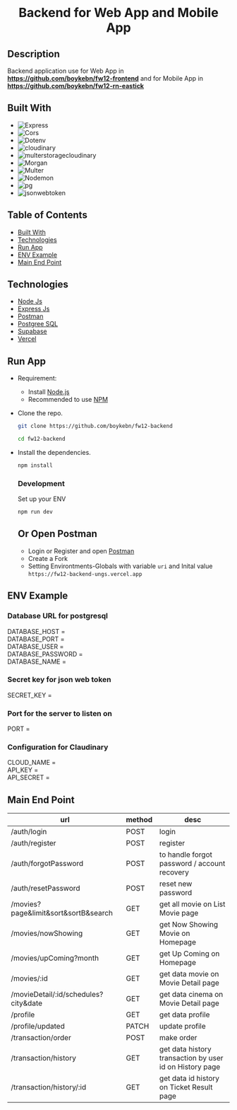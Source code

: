 <div align="center">
  <br>
  <h1><strong>Backend for Web App and Mobile App</strong></h1
  <br>
</div>


##  Description
Backend application use for Web App in **https://github.com/boykebn/fw12-frontend** and for Mobile App in **https://github.com/boykebn/fw12-rn-eastick**

## Built With
- ![Express](https://img.shields.io/badge/Express-v4.18.2-pink?style=flat)
- ![Cors](https://img.shields.io/badge/cors-v2.8.5-green?style=flat)
- ![Dotenv](https://img.shields.io/badge/dotenv-v16.0.3-orange?style=flat)
- ![cloudinary](https://img.shields.io/badge/cloudinary-v1.33-navy?style=flat)
- ![multerstoragecloudinary](https://img.shields.io/badge/multer_storage_cloudinary-v0.30.2-blue?style=flat)
- ![Morgan](https://img.shields.io/badge/morgan-v1.10.0-cyan?style=flat)
- ![Multer](https://img.shields.io/badge/multer-v8.4.5-ray?style=flat)
- ![Nodemon](https://img.shields.io/badge/nodemon-v2.0.20-white?style=flat)
- ![pg](https://img.shields.io/badge/pg-v8.8.0-pink?style=flat)
- ![jsonwebtoken](https://img.shields.io/badge/jsonwebtoken-v8.5.1-blue?style=flat)


## Table of Contents
- [Built With](#built-with)
- [Technologies](#technologies)
- [Run App](#run-app)
- [ENV Example](#env-example)
- [Main End Point](#main-end-point)


## Technologies
- [Node Js](https://nodejs.org/en/)
- [Express Js](https://expressjs.com/)
- [Postman](https://www.postman.com/)
- [Postgree SQL](https://www.postgresql.org/)
- [Supabase](https://supabase.com/)
- [Vercel](https://www.vercel.com/)


## Run App
-   Requirement:

    -   Install [Node.js](https://nodejs.org)
    -   Recommended to use [NPM](https://www.npmjs.com/)

-   Clone the repo.

    ```bash
    git clone https://github.com/boykebn/fw12-backend
    ```

    ```bash
    cd fw12-backend
    ```

-   Install the dependencies.

    ```bash
    npm install
    ```

    ### Development
    Set up your ENV
    
     ```bash
    npm run dev
    ```
    
    ## Or Open Postman
    - Login or Register and open [Postman](https://www.postman.com/crimson-meteor-607305/workspace/eastick/overview)
    - Create a Fork
    - Setting Environtments-Globals with variable  ```uri``` and Inital value ```https://fw12-backend-ungs.vercel.app```
   
   

## ENV Example
### Database URL for postgresql
DATABASE_HOST = <br>
DATABASE_PORT = <br>
DATABASE_USER = <br>
DATABASE_PASSWORD = <br>
DATABASE_NAME = <br>

### Secret key for json web token
SECRET_KEY =

### Port for the server to listen on
PORT =

### Configuration for Claudinary
CLOUD_NAME = <br>
API_KEY = <br>
API_SECRET = <br>


## Main End Point
|url|method|desc|
|---|------|----|
|/auth/login|POST|login|
|/auth/register|POST|register|
|/auth/forgotPassword|POST|to handle forgot password / account recovery|
|/auth/resetPassword|POST|reset new password |
|/movies?page&limit&sort&sortB&search|GET|get all movie on List Movie page|
|/movies/nowShowing|GET|get Now Showing Movie on Homepage|
|/movies/upComing?month|GET|get Up Coming on Homepage|
|/movies/:id|GET|get data movie on Movie Detail page|
|/movieDetail/:id/schedules?city&date|GET|get data cinema on Movie Detail page|
|/profile|GET|get data profile|
|/profile/updated|PATCH|update profile|
|/transaction/order|POST|make order|
|/transaction/history|GET|get data history transaction by user id on History page|
|/transaction/history/:id|GET|get data id history on Ticket Result page|
